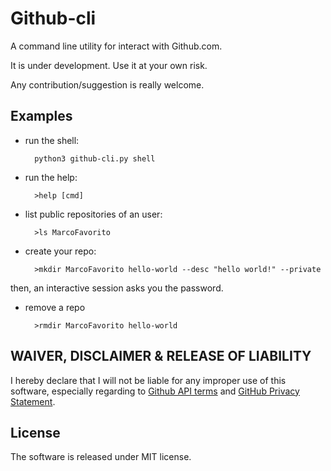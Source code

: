 # Github-cli

A command line utility for interact with Github.com.

It is under development. Use it at your own risk.

Any contribution/suggestion is really welcome.

## Examples

- run the shell:

        python3 github-cli.py shell
        
- run the help:

        >help [cmd]
        
- list public repositories of an user:
        
        >ls MarcoFavorito
    
- create your repo:

        >mkdir MarcoFavorito hello-world --desc "hello world!" --private
        
then, an interactive session asks you the password.

- remove a repo

        >rmdir MarcoFavorito hello-world

## WAIVER, DISCLAIMER & RELEASE OF LIABILITY
I hereby declare that I will not be liable for any improper use of this software, especially regarding to [Github API terms](https://help.github.com/articles/github-terms-of-service/#h-api-terms) and [GitHub Privacy Statement](https://help.github.com/articles/github-privacy-statement/).

## License
The software is released under MIT license. 
